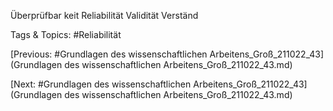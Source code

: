 Überprüfbar
keit
Reliabilität
Validität
Verständ

   Tags & Topics:
   #Reliabilität

[Previous: #Grundlagen des wissenschaftlichen Arbeitens_Groß_211022_43](Grundlagen des wissenschaftlichen Arbeitens_Groß_211022_43.md)

[Next: #Grundlagen des wissenschaftlichen Arbeitens_Groß_211022_43](Grundlagen des wissenschaftlichen Arbeitens_Groß_211022_43.md)